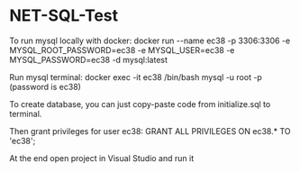 # NET-SQL-Test

To run mysql locally with docker:
docker run --name ec38 -p 3306:3306 -e MYSQL_ROOT_PASSWORD=ec38 -e MYSQL_USER=ec38 -e MYSQL_PASSWORD=ec38 -d mysql:latest

Run mysql terminal:
docker exec -it ec38 /bin/bash
mysql -u root -p
(password is ec38)

To create database, you can just copy-paste code from initialize.sql to terminal.

Then grant privileges for user ec38:
GRANT ALL PRIVILEGES ON ec38.* TO 'ec38';

At the end open project in Visual Studio and run it